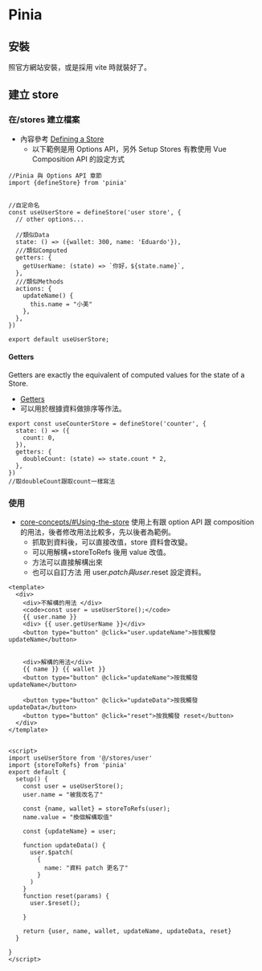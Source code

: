 # Pinia

## 安裝

照官方網站安裝，或是採用 vite 時就裝好了。

## 建立 store

### 在/stores 建立檔案

- 內容參考 [Defining a Store](https://pinia.vuejs.org/core-concepts/)
  - 以下範例是用 Options API，另外 Setup Stores 有教使用 Vue Composition API 的設定方式

```
//Pinia 與 Options API 章節
import {defineStore} from 'pinia'


//自定命名
const useUserStore = defineStore('user store', {
  // other options...

  //類似Data
  state: () => ({wallet: 300, name: 'Eduardo'}),
  ///類似Computed
  getters: {
    getUserName: (state) => `你好，${state.name}`,
  },
  ///類似Methods
  actions: {
    updateName() {
      this.name = "小美"
    },
  },
})

export default useUserStore;

```

#### Getters

Getters are exactly the equivalent of computed values for the state of a Store.

- [Getters](https://pinia.vuejs.org/core-concepts/getters.html#Getters)
- 可以用於根據資料做排序等作法。

```
export const useCounterStore = defineStore('counter', {
  state: () => ({
    count: 0,
  }),
  getters: {
    doubleCount: (state) => state.count * 2,
  },
})
//取doubleCount跟取count一樣寫法
```

### 使用

- [core-concepts/#Using-the-store](https://pinia.vuejs.org/core-concepts/#Using-the-store)
  使用上有跟 option API 跟 composition 的用法，後者修改用法比較多，先以後者為範例。
  - 抓取到資料後，可以直接改值，store 資料會改變。
  - 可以用解構+storeToRefs 後用 value 改值。
  - 方法可以直接解構出來
  - 也可以自訂方法 用 user.$patch 與 user.$reset 設定資料。

```
<template>
  <div>
    <div>不解構的用法 </div>
    <code>const user = useUserStore();</code>
    {{ user.name }}
    <div> {{ user.getUserName }}</div>
    <button type="button" @click="user.updateName">按我觸發 updateName</button>


    <div>解構的用法</div>
    {{ name }} {{ wallet }}
    <button type="button" @click="updateName">按我觸發 updateName</button>

    <button type="button" @click="updateData">按我觸發 updateData</button>
    <button type="button" @click="reset">按我觸發 reset</button>
  </div>
</template>


<script>
import useUserStore from '@/stores/user'
import {storeToRefs} from 'pinia'
export default {
  setup() {
    const user = useUserStore();
    user.name = "被我改名了"

    const {name, wallet} = storeToRefs(user);
    name.value = "換個解構取值"

    const {updateName} = user;

    function updateData() {
      user.$patch(
        {
          name: "資料 patch 更名了"
        }
      )
    }
    function reset(params) {
      user.$reset();

    }

    return {user, name, wallet, updateName, updateData, reset}
  }

}
</script>

```
